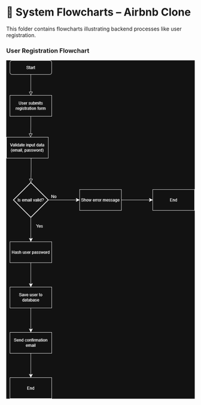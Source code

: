 # 🔁 System Flowcharts – Airbnb Clone

This folder contains flowcharts illustrating backend processes like user registration.

### User Registration Flowchart
![User Registration Flowchart](./data-flow-diagram.png)
